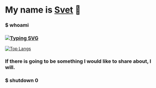 # My name is <a href="http://www.mursvet.ru">Svet</a> 👋
### $ whoami
### [![Typing SVG](https://readme-typing-svg.herokuapp.com?color=%2336BCF7&lines=Computer+Security+student)](https://git.io/typing-svg)
[![Top Langs](https://github-readme-stats.vercel.app/api/top-langs/?username=securesvet)](https://github.com/securesvet/github-readme-stats)
### If there is going to be something I would like to share about, I will.
### $ shutdown 0
